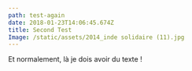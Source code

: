 ```yaml
---
path: test-again
date: 2018-01-23T14:06:45.674Z
title: Second Test
Image: /static/assets/2014_inde solidaire (11).jpg
---
```

Et normalement, là je dois avoir du texte !
